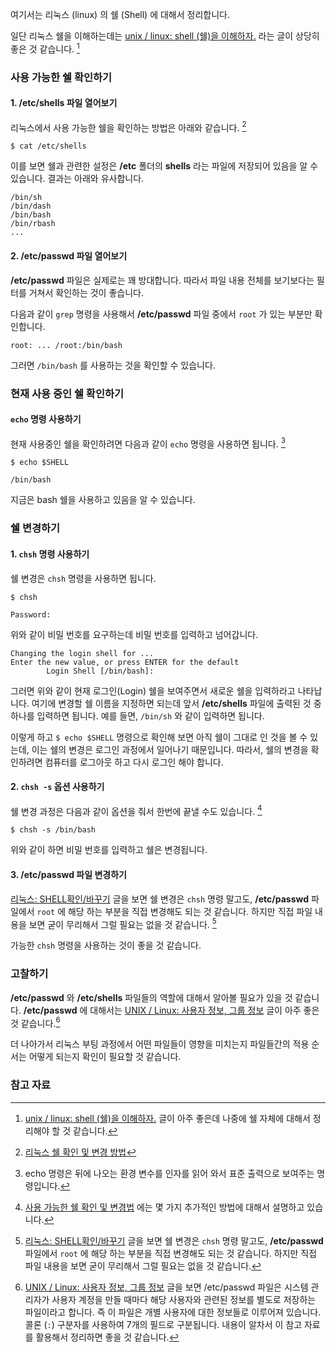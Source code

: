 여기서는 리눅스 (linux) 의 쉘 (Shell) 에 대해서 정리합니다.

일단 리눅스 쉘을 이해하는데는 [unix / linux: shell (쉘)을 이해하자.](http://blogger.pe.kr/300) 라는 글이 상당히 좋은 것 같습니다. [^blogger-300]

### 사용 가능한 쉘 확인하기

#### 1. /etc/shells 파일 열어보기

리눅스에서 사용 가능한 쉘을 확인하는 방법은 아래와 같습니다. [^milvus-32] 

```
$ cat /etc/shells
```

이를 보면 쉘과 관련한 설정은 **/etc** 폴더의 **shells** 라는 파일에 저장되어 있음을 알 수 있습니다. 결과는 아래와 유사합니다.

```
/bin/sh
/bin/dash
/bin/bash
/bin/rbash
...
```

#### 2. /etc/passwd 파일 열어보기

**/etc/passwd** 파일은 실제로는 꽤 방대합니다. 따라서 파일 내용 전체를 보기보다는 필터를 거쳐서 확인하는 것이 좋습니다.

다음과 같이 `grep` 명령을 사용해서 **/etc/passwd** 파일 중에서 `root` 가 있는 부분만 확인합니다.

```
root: ... /root:/bin/bash
```

그러면 `/bin/bash` 를 사용하는 것을 확인할 수 있습니다.

### 현재 사용 중인 쉘 확인하기

#### `echo` 명령 사용하기 

현재 사용중인 쉘을 확인하려면 다음과 같이 `echo` 명령을 사용하면 됩니다. [^echo]

```
$ echo $SHELL

/bin/bash
```

지금은 bash 쉘을 사용하고 있음을 알 수 있습니다.

### 쉘 변경하기

#### 1. `chsh` 명령 사용하기

쉘 변경은 `chsh` 명령을 사용하면 됩니다.

```
$ chsh

Password:
```

위와 같이 비밀 번호를 요구하는데 비밀 번호를 입력하고 넘어갑니다.

```
Changing the login shell for ...
Enter the new value, or press ENTER for the default
		Login Shell [/bin/bash]:
```

그러면 위와 같이 현재 로그인(Login) 쉘을 보여주면서 새로운 쉘을 입력하라고 나타납니다. 여기에 변경할 쉘 이름을 지정하면 되는데 앞서 **/etc/shells** 파일에 출력된 것 중 하나를 입력하면 됩니다. 예를 들면, `/bin/sh` 와 같이 입력하면 됩니다. 

이렇게 하고 `$ echo $SHELL` 명령으로 확인해 보면 아직 쉘이 그대로 인 것을 볼 수 있는데, 이는 쉘의 변경은 로그인 과정에서 일어나기 때문입니다. 따라서, 쉘의 변경을 확인하려면 컴퓨터를 로그아웃 하고 다시 로그인 해야 합니다.

#### 2. `chsh -s` 옵션 사용하기

쉘 변경 과정은 다음과 같이 옵션을 줘서 한번에 끝낼 수도 있습니다. [^hostway-8170]

```
$ chsh -s /bin/bash
```

위와 같이 하면 비밀 번호를 입력하고 쉘은 변경됩니다.

#### 3. /etc/passwd 파일 변경하기

[리눅스: SHELL확인/바꾸기](http://egloos.zum.com/Esunny/v/4077463) 글을 보면 쉘 변경은 `chsh` 명령 말고도, **/etc/passwd** 파일에서 `root` 에 해당 하는 부분을 직접 변경해도 되는 것 같습니다. 하지만 직접 파일 내용을 보면 굳이 무리해서 그럴 필요는 없을 것 같습니다. [^egloos-4077463]

가능한 `chsh` 명령을 사용하는 것이 좋을 것 같습니다.

### 고찰하기

**/etc/passwd** 와 **/etc/shells** 파일들의 역할에 대해서 알아볼 필요가 있을 것 같습니다. **/etc/passwd** 에 대해서는 [UNIX / Linux: 사용자 정보, 그룹 정보](http://eunguru.tistory.com/88) 글이 아주 좋은 것 같습니다.[^eunguru-88]

더 나아가서 리눅스 부팅 과정에서 어떤 파일들이 영향을 미치는지 파일들간의 적용 순서는 어떻게 되는지 확인이 필요할 것 같습니다.

### 참고 자료

[^blogger-300]: [unix / linux: shell (쉘)을 이해하자.](http://blogger.pe.kr/300) 글이 아주 좋은데 나중에 쉘 자체에 대해서 정리해야 할 것 같습니다.

[^milvus-32]: [리눅스 쉘 확인 및 변경 방법](http://milvus.tistory.com/32)

[^echo]: echo 명령은 뒤에 나오는 환경 변수를 인자를 읽어 와서 표준 출력으로 보여주는 명령입니다.

[^egloos-4077463]: [리눅스: SHELL확인/바꾸기](http://egloos.zum.com/Esunny/v/4077463) 글을 보면 쉘 변경은 `chsh` 명령 말고도, **/etc/passwd** 파일에서 `root` 에 해당 하는 부분을 직접 변경해도 되는 것 같습니다. 하지만 직접 파일 내용을 보면 굳이 무리해서 그럴 필요는 없을 것 같습니다.

[^hostway-8170]: [사용 가능한 쉘 확인 및 변경법](http://faq.hostway.co.kr/Linux_ETC/8170) 에는 몇 가지 추가적인 방법에 대해서 설명하고 있습니다.

[^eunguru-88]: [UNIX / Linux: 사용자 정보, 그룹 정보](http://eunguru.tistory.com/88) 글을 보면 /etc/passwd 파일은 시스템 관리자가 사용자 계정을 만들 때마다 해당 사용자와 관련된 정보를 별도로 저장하는 파일이라고 합니다. 즉 이 파일은 개별 사용자에 대한 정보들로 이루어져 있습니다. 콜론 (`:`) 구분자를 사용하여 7개의 필드로 구분됩니다. 내용이 알차서 이 참고 자료를 활용해서 정리하면 좋을 것 같습니다.
